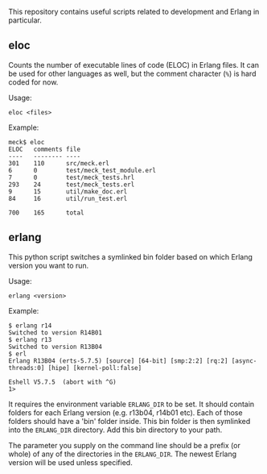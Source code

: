 This repository contains useful scripts related to development and Erlang in particular.

eloc
----
Counts the number of executable lines of code (ELOC) in Erlang files. It can be used for other languages as well, but the comment character (`%`) is hard coded for now.

Usage:

    eloc <files>

Example:

    meck$ eloc
    ELOC   comments file
    ----   -------- ----
    301    110	    src/meck.erl
    6      0        test/meck_test_module.erl
    7      0	    test/meck_tests.hrl
    293    24	    test/meck_tests.erl
    9      15	    util/make_doc.erl
    84     16	    util/run_test.erl

    700    165	    total

erlang
------
This python script switches a symlinked bin folder based on which Erlang
version you want to run.

Usage:

    erlang <version>

Example:

    $ erlang r14
    Switched to version R14B01
    $ erlang r13
    Switched to version R13B04
    $ erl
    Erlang R13B04 (erts-5.7.5) [source] [64-bit] [smp:2:2] [rq:2] [async-threads:0] [hipe] [kernel-poll:false]

    Eshell V5.7.5  (abort with ^G)
    1>

It requires the environment variable `ERLANG_DIR` to be set. It should
contain folders for each Erlang version (e.g. r13b04, r14b01
etc). Each of those folders should have a 'bin' folder inside. This
bin folder is then symlinked into the `ERLANG_DIR` directory. Add this
bin directory to your path.

The <version> parameter you supply on the command line should be a
prefix (or whole) of any of the directories in the `ERLANG_DIR`. The
newest Erlang version will be used unless specified.
